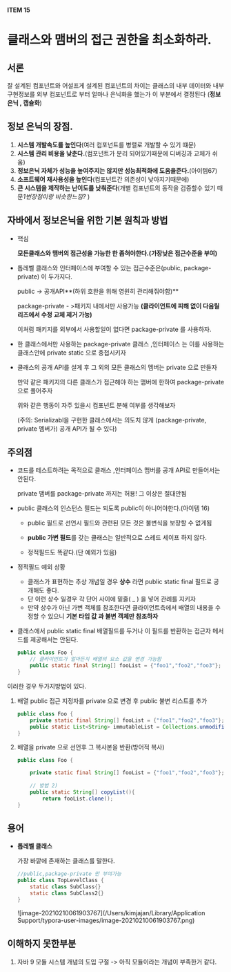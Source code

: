 **ITEM 15**

# 클래스와 맴버의 접근 권한을 최소화하라.



## 서론

잘 설계된 컴포넌트와 어설프게 설계된 컴포넌트의 차이는 클래스의 내부 데이터와 내부 구현정보를 외부 컴포넌트로 부터 얼마나 은닉화을 했는가 이 부분에서 결정된다 (**정보은닉 , 캡슐화**)







## 정보 은닉의 장점.

1. **시스템 개발속도를 높인다**(여러 컴포넌트를 병렬로 개발할 수 있기 떄문)
2. **시스템 관리 비용을 낮춘다.**(컴포넌트가 분리 되어있기때문에 디버깅과 교체가 쉬움)
3. **정보은닉 자체가 성능을 높여주지는 않지만 성능최적화에 도움을준다.**(아이템67)
4. **소프트웨어 재사용성을 높인다**(컴포넌트간 의존성이 낮아지기때문에)
5. **큰 시스템을 제작하는 난이도를 낮춰준다**(개별 컴포넌트의 동작을 검증할수 있기 때문*1번장점이랑 비슷한느낌?* )





## 자바에서 정보은닉을 위한 기본 원칙과 방법



- 핵심

  **모든클래스와 맴버의 접근성을 가능한 한 좁혀야한다.(가장낮은 접근수준을 부여)**



- 톱레벨 클래스와 인터페이스에 부여할 수 있는 접근수준은(public, package-private) 이 두가지다.

  public ->  공개API**(하위 호완을 위해 영원히 관리해줘야함)**

  package-private - >패키지 내에서만 사용가능 **(클라이언트에 피해 없이 다음릴리즈에서 수정 교체 제거 가능)**

  이처럼 패키지를 외부에서 사용할일이 없다면 package-private 를 사용하자.



- 한 클래스에서만 사용하는 package-private 클래스 ,인터페이스 는 이를 사용하는 클래스안에 private static 으로 중첩시키자



- 클래스의 공개 API를 설계 후 그 외의 모든 클래스의 멤버는 private 으로 만들자

  만약 같은 패키지의 다른 클래스가 접근해야 하는 맴버에 한하여 package-private 으로 풀어주자

  위와 같은 행동이 자주 있을시 컴포넌트 분해 여부를 생각해보자

  (주의: Serializabl을 구현한 클래스에서는 의도치 않게 (package-private, private 멤버가) 공개 API가 될 수 있다)





## 주의점



- 코드를 테스트하려는 목적으로 클래스 ,인터페이스 맴버를 공개 API로 만들어서는 안된다.

  private  맴버를 package-private 까지는 허용!  그 이상은 절대안됨



- public 클래스의 인스턴스 필드는 되도록 public이 아니어야한다.(아이템 16)

  - public 필드로 선언시 필드와 관련된 모든 것은 불변식을 보장할 수 없게됨

  - **public 가변 필드**를 갖는 클래스는 일반적으로 스레드 세이프 하지 않다.

  - 정적필드도 똑같다.(단 예외가 있음)



- 정적필드 예외 상황
  - 클래스가 표현하는 추상 개념일 경우 **상수** 라면 public static final 필드로 공개해도 좋다.
  - 단 이런 상수 일경우 각 단어 사이에 밑줄( _ ) 을 넣어 관례를 지키자
  - 만약 상수가 아닌 가변 객체를 참조한다면 클라이언트측에서 배열의 내용을 수정할 수 있으니 **기본 타입 값 과 불변 객체만 참조하자**



- 클래스에서 public static final 배열필드를 두거나 이 필드를 반환하는 접근자 메서드를 제공해서는 안된다.

  ```java
  public class Foo {
      // 클라이언트가 얼마든지 배열의 요소 값을 변경 가능함
      public static final String[] fooList = {"foo1","foo2","foo3"};
  }
  ```



이러한 경우 두가지방법이 있다.

1.  배열  public 접근 지정자를 private 으로 변경 후 public 불변 리스트를 추가

     ```java
     public class Foo {
         private static final String[] fooList = {"foo1","foo2","foo3"};
         public static List<String> immutableList = Collections.unmodifiableList(List.of(fooList)); //불변 리스트를 제공해주자
     }
     ```

2.  배열을 private 으로 선언후 그 복사본을 반환(방어적 복사)

     ```java
     public class Foo {
     
         private static final String[] fooList = {"foo1","foo2","foo3"};
       
         // 방법 2)
         public static String[] copyList(){
             return fooList.clone();
     }
     ```







## 용어



- **톱레벨 클래스**

  가장 바깥에 존재하는 클래스를 말한다.

  ```java
  //public,package-private 만 부여가능
  public class TopLevelClass { 
      static class SubClass{}
      static class SubClass2{}
  }
  ```

  ![image-20210210061903767](/Users/kimjajan/Library/Application Support/typora-user-images/image-20210210061903767.png)





## 이해하지 못한부분

1. 자바 9  모듈 시스템 개념의 도입 구절 -> 아직 모듈이라는 개념이 부족한거 같다.

   

